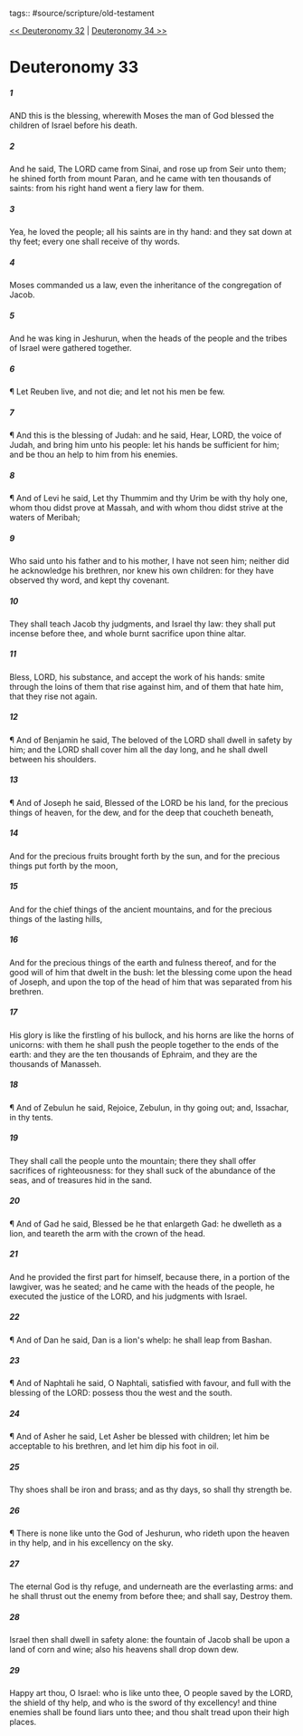 tags:: #source/scripture/old-testament

[<< Deuteronomy 32](old-testament/05_Deuteronomy/Deuteronomy_32.md) | [Deuteronomy 34 >>](old-testament/05_Deuteronomy/Deuteronomy_34.md)

# Deuteronomy 33

##### 1

AND this is the blessing, wherewith Moses the man of God blessed the children of Israel before his death.

##### 2

And he said, The LORD came from Sinai, and rose up from Seir unto them; he shined forth from mount Paran, and he came with ten thousands of saints: from his right hand went a fiery law for them.

##### 3

Yea, he loved the people; all his saints are in thy hand: and they sat down at thy feet; every one shall receive of thy words.

##### 4

Moses commanded us a law, even the inheritance of the congregation of Jacob.

##### 5

And he was king in Jeshurun, when the heads of the people and the tribes of Israel were gathered together.

##### 6

¶ Let Reuben live, and not die; and let not his men be few.

##### 7

¶ And this is the blessing of Judah: and he said, Hear, LORD, the voice of Judah, and bring him unto his people: let his hands be sufficient for him; and be thou an help to him from his enemies.

##### 8

¶ And of Levi he said, Let thy Thummim and thy Urim be with thy holy one, whom thou didst prove at Massah, and with whom thou didst strive at the waters of Meribah;

##### 9

Who said unto his father and to his mother, I have not seen him; neither did he acknowledge his brethren, nor knew his own children: for they have observed thy word, and kept thy covenant.

##### 10

They shall teach Jacob thy judgments, and Israel thy law: they shall put incense before thee, and whole burnt sacrifice upon thine altar.

##### 11

Bless, LORD, his substance, and accept the work of his hands: smite through the loins of them that rise against him, and of them that hate him, that they rise not again.

##### 12

¶ And of Benjamin he said, The beloved of the LORD shall dwell in safety by him; and the LORD shall cover him all the day long, and he shall dwell between his shoulders.

##### 13

¶ And of Joseph he said, Blessed of the LORD be his land, for the precious things of heaven, for the dew, and for the deep that coucheth beneath,

##### 14

And for the precious fruits brought forth by the sun, and for the precious things put forth by the moon,

##### 15

And for the chief things of the ancient mountains, and for the precious things of the lasting hills,

##### 16

And for the precious things of the earth and fulness thereof, and for the good will of him that dwelt in the bush: let the blessing come upon the head of Joseph, and upon the top of the head of him that was separated from his brethren.

##### 17

His glory is like the firstling of his bullock, and his horns are like the horns of unicorns: with them he shall push the people together to the ends of the earth: and they are the ten thousands of Ephraim, and they are the thousands of Manasseh.

##### 18

¶ And of Zebulun he said, Rejoice, Zebulun, in thy going out; and, Issachar, in thy tents.

##### 19

They shall call the people unto the mountain; there they shall offer sacrifices of righteousness: for they shall suck of the abundance of the seas, and of treasures hid in the sand.

##### 20

¶ And of Gad he said, Blessed be he that enlargeth Gad: he dwelleth as a lion, and teareth the arm with the crown of the head.

##### 21

And he provided the first part for himself, because there, in a portion of the lawgiver, was he seated; and he came with the heads of the people, he executed the justice of the LORD, and his judgments with Israel.

##### 22

¶ And of Dan he said, Dan is a lion's whelp: he shall leap from Bashan.

##### 23

¶ And of Naphtali he said, O Naphtali, satisfied with favour, and full with the blessing of the LORD: possess thou the west and the south.

##### 24

¶ And of Asher he said, Let Asher be blessed with children; let him be acceptable to his brethren, and let him dip his foot in oil.

##### 25

Thy shoes shall be iron and brass; and as thy days, so shall thy strength be.

##### 26

¶ There is none like unto the God of Jeshurun, who rideth upon the heaven in thy help, and in his excellency on the sky.

##### 27

The eternal God is thy refuge, and underneath are the everlasting arms: and he shall thrust out the enemy from before thee; and shall say, Destroy them.

##### 28

Israel then shall dwell in safety alone: the fountain of Jacob shall be upon a land of corn and wine; also his heavens shall drop down dew.

##### 29

Happy art thou, O Israel: who is like unto thee, O people saved by the LORD, the shield of thy help, and who is the sword of thy excellency! and thine enemies shall be found liars unto thee; and thou shalt tread upon their high places.
